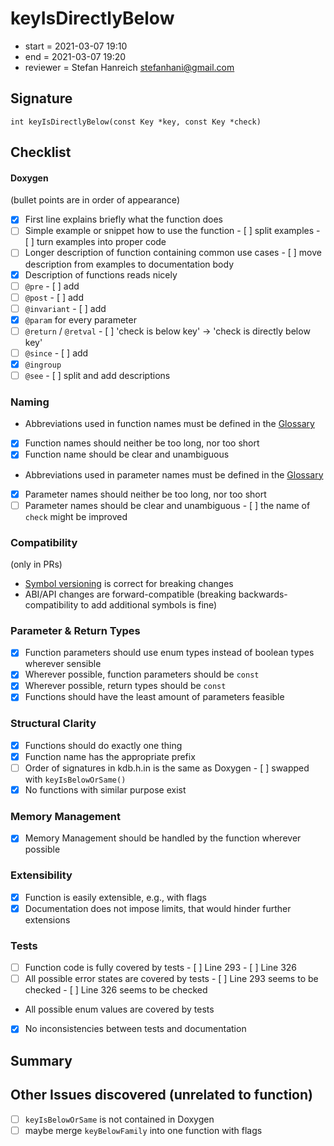 # keyIsDirectlyBelow

- start = 2021-03-07 19:10
- end = 2021-03-07 19:20
- reviewer = Stefan Hanreich <stefanhani@gmail.com>

## Signature

`int keyIsDirectlyBelow(const Key *key, const Key *check)`

## Checklist

#### Doxygen

(bullet points are in order of appearance)

- [x] First line explains briefly what the function does
- [ ] Simple example or snippet how to use the function
      - [ ] split examples
      - [ ] turn examples into proper code
- [ ] Longer description of function containing common use cases
      - [ ] move description from examples to documentation body
- [x] Description of functions reads nicely
- [ ] `@pre`
      - [ ] add
- [ ] `@post`
      - [ ] add
- [ ] `@invariant`
      - [ ] add
- [x] `@param` for every parameter
- [ ] `@return` / `@retval`
      - [ ] 'check is below key' -> 'check is directly below key'
- [ ] `@since`
      - [ ] add
- [x] `@ingroup`
- [ ] `@see`
      - [ ] split and add descriptions

### Naming

- Abbreviations used in function names must be defined in the
      [Glossary](/doc/help/elektra-glossary.md)
- [x] Function names should neither be too long, nor too short
- [x] Function name should be clear and unambiguous
- Abbreviations used in parameter names must be defined in the
      [Glossary](/doc/help/elektra-glossary.md)
- [x] Parameter names should neither be too long, nor too short
- [ ] Parameter names should be clear and unambiguous
      - [ ] the name of `check` might be improved

### Compatibility

(only in PRs)

- [Symbol versioning](/doc/dev/symbol-versioning.md)
      is correct for breaking changes
- ABI/API changes are forward-compatible (breaking backwards-compatibility
      to add additional symbols is fine)

### Parameter & Return Types

- [x] Function parameters should use enum types instead of boolean types
      wherever sensible
- [x] Wherever possible, function parameters should be `const`
- [x] Wherever possible, return types should be `const`
- [x] Functions should have the least amount of parameters feasible

### Structural Clarity

- [x] Functions should do exactly one thing
- [x] Function name has the appropriate prefix
- [ ] Order of signatures in kdb.h.in is the same as Doxygen
      - [ ] swapped with `keyIsBelowOrSame()`
- [x] No functions with similar purpose exist

### Memory Management

- [x] Memory Management should be handled by the function wherever possible

### Extensibility

- [x] Function is easily extensible, e.g., with flags
- [x] Documentation does not impose limits, that would hinder further extensions

### Tests

- [ ] Function code is fully covered by tests
      - [ ] Line 293
      - [ ] Line 326
- [ ] All possible error states are covered by tests
      - [ ] Line 293 seems to be checked
      - [ ] Line 326 seems to be checked
- All possible enum values are covered by tests
- [x] No inconsistencies between tests and documentation

## Summary

## Other Issues discovered (unrelated to function)
- [ ] `keyIsBelowOrSame` is not contained in Doxygen
- [ ] maybe merge `keyBelowFamily` into one function with flags
